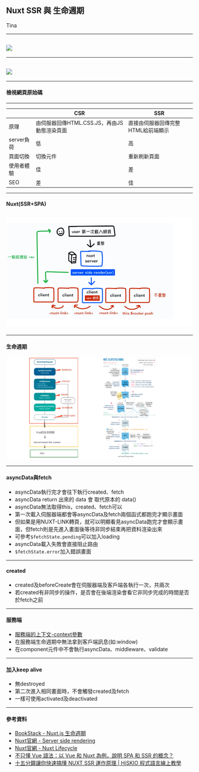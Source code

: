 ## Nuxt SSR 與 生命週期

Tina

---
  
##
![](https://i.imgur.com/EiTn2I7.png)

---

##
![](https://i.imgur.com/xHimAbn.png)

---

#### 檢視網頁原始碼
---

|        |  CSR  |  SSR  |
|  ----  |  ----  | ----  |
|  原理  | 由伺服器回傳HTML.CSS.JS，再由JS動態渲染頁面 | 直接由伺服器回傳完整HTML給前端顯示 |
|   server負荷   |  低  | 高 |
|   頁面切換   |  切換元件  | 重新刷新頁面 |
|  使用者體驗  | 佳  | 差 |
|  SEO  |  差  | 佳 |

---

#### Nuxt(SSR+SPA)
![](nuxt-ssr.png)
---

---

#### 生命週期
![](life-cycle.png)

---

#### asyncData與fetch
- asyncData執行完才會往下執行created、fetch
- asyncData return 出來的 data 會 取代原本的 data() 
- asyncData無法取得this，created、fetch可以
- 第一次載入伺服器端都會等asyncData及fetch兩個函式都跑完才顯示畫面
- 但如果是用NUXT-LINK轉頁，就可以明顯看見asyncData跑完才會顯示畫面，但fetch則是先進入畫面後等待非同步結束再把資料渲染出來
- 可參考`$fetchState.pending`可以加入loading
- asyncData載入失敗會直接阻止路由
- `$fetchState.error`加入錯誤畫面
---

#### created

- created及beforeCreate會在伺服器端及客戶端各執行一次，共兩次
- 若created有非同步的操作，是否會在後端渲染會看它非同步完成的時間是否於fetch之前

---

#### 服務端
- [服務端的上下文-context參數](https://nuxtjs.org/docs/internals-glossary/context/)
- 在服務端生命週期中無法拿到客戶端訊息(如:window)
- 在component元件中不會執行asyncData、middleware、validate

---

#### 加入keep alive

- 無destroyed
- 第二次進入相同畫面時，不會觸發created及fetch
- 一樣可使用activated及deactivated

---
#### 參考資料
- [BookStack - Nuxt.js 生命週期](http://192.168.99.115/books/web-team-%E5%82%B3%E6%89%BF%E8%88%87%E5%88%86%E4%BA%AB/page/nuxtjs-%E7%94%9F%E5%91%BD%E9%80%B1%E6%9C%9F)
- [Nuxt官網 - Server side rendering](https://nuxtjs.org/docs/concepts/server-side-rendering)
- [Nuxt官網 - Nuxt Lifecycle](https://nuxtjs.org/docs/concepts/nuxt-lifecycle)
- [不只懂 Vue 語法：以 Vue 和 Nuxt 為例，說明 SPA 和 SSR 的概念？](https://ithelp.ithome.com.tw/articles/10262891)
- [十五分鐘讓你快速搞懂 NUXT SSR 運作原理 | HiSKIO 程式語言線上教學](https://www.youtube.com/watch?v=IHyOXnD8UGI)